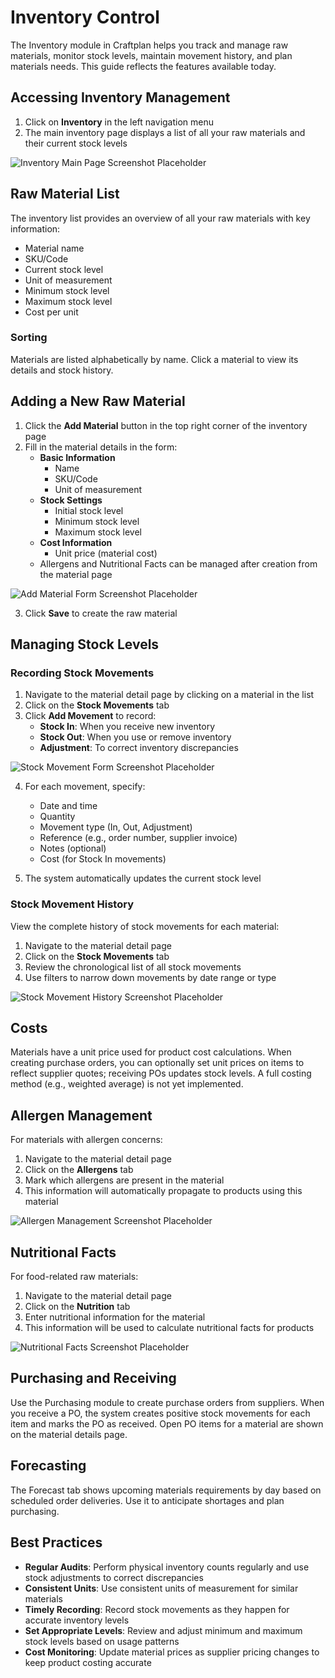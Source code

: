 # Inventory Control

The Inventory module in Craftplan helps you track and manage raw materials, monitor stock levels, maintain movement history, and plan materials needs. This guide reflects the features available today.

## Accessing Inventory Management

1. Click on **Inventory** in the left navigation menu
2. The main inventory page displays a list of all your raw materials and their current stock levels

![Inventory Main Page Screenshot Placeholder](#)

## Raw Material List

The inventory list provides an overview of all your raw materials with key information:

- Material name
- SKU/Code
- Current stock level
- Unit of measurement
- Minimum stock level
- Maximum stock level
 - Cost per unit

### Sorting

Materials are listed alphabetically by name. Click a material to view its details and stock history.

## Adding a New Raw Material

1. Click the **Add Material** button in the top right corner of the inventory page
2. Fill in the material details in the form:
    - **Basic Information**
      - Name
      - SKU/Code
      - Unit of measurement
   - **Stock Settings**
     - Initial stock level
     - Minimum stock level
     - Maximum stock level
   - **Cost Information**
     - Unit price (material cost)
   - Allergens and Nutritional Facts can be managed after creation from the material page

![Add Material Form Screenshot Placeholder](#)

3. Click **Save** to create the raw material

## Managing Stock Levels

### Recording Stock Movements

1. Navigate to the material detail page by clicking on a material in the list
2. Click on the **Stock Movements** tab
3. Click **Add Movement** to record:
   - **Stock In**: When you receive new inventory
   - **Stock Out**: When you use or remove inventory
   - **Adjustment**: To correct inventory discrepancies

![Stock Movement Form Screenshot Placeholder](#)

4. For each movement, specify:
   - Date and time
   - Quantity
   - Movement type (In, Out, Adjustment)
   - Reference (e.g., order number, supplier invoice)
   - Notes (optional)
   - Cost (for Stock In movements)

5. The system automatically updates the current stock level

### Stock Movement History

View the complete history of stock movements for each material:

1. Navigate to the material detail page
2. Click on the **Stock Movements** tab
3. Review the chronological list of all stock movements
4. Use filters to narrow down movements by date range or type

![Stock Movement History Screenshot Placeholder](#)

## Costs

Materials have a unit price used for product cost calculations. When creating purchase orders, you can optionally set unit prices on items to reflect supplier quotes; receiving POs updates stock levels. A full costing method (e.g., weighted average) is not yet implemented.

## Allergen Management

For materials with allergen concerns:

1. Navigate to the material detail page
2. Click on the **Allergens** tab
3. Mark which allergens are present in the material
4. This information will automatically propagate to products using this material

![Allergen Management Screenshot Placeholder](#)

## Nutritional Facts

For food-related raw materials:

1. Navigate to the material detail page
2. Click on the **Nutrition** tab
3. Enter nutritional information for the material
4. This information will be used to calculate nutritional facts for products

![Nutritional Facts Screenshot Placeholder](#)

## Purchasing and Receiving

Use the Purchasing module to create purchase orders from suppliers. When you receive a PO, the system creates positive stock movements for each item and marks the PO as received. Open PO items for a material are shown on the material details page.

## Forecasting

The Forecast tab shows upcoming materials requirements by day based on scheduled order deliveries. Use it to anticipate shortages and plan purchasing.

## Best Practices

- **Regular Audits**: Perform physical inventory counts regularly and use stock adjustments to correct discrepancies
- **Consistent Units**: Use consistent units of measurement for similar materials
- **Timely Recording**: Record stock movements as they happen for accurate inventory levels
- **Set Appropriate Levels**: Review and adjust minimum and maximum stock levels based on usage patterns
- **Cost Monitoring**: Update material prices as supplier pricing changes to keep product costing accurate
